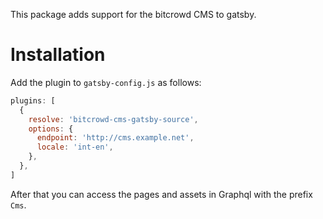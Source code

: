 This package adds support for the bitcrowd CMS to gatsby.

# Installation

Add the plugin to `gatsby-config.js` as follows:

```js
plugins: [
  {
    resolve: 'bitcrowd-cms-gatsby-source',
    options: {
      endpoint: 'http://cms.example.net',
      locale: 'int-en',
    },
  },
]
```

After that you can access the pages and assets in Graphql with the prefix `Cms`.
